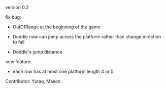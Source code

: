 version 0.2

fix bug:

* OutOfRange at the beginning of the game

* Doddle now can jump across the platform rather than change direction to fall

* Doddle's jump distance

new feature:

* each row has at most one platform length 4 or 5

Contributor: Yutao, Mason 
